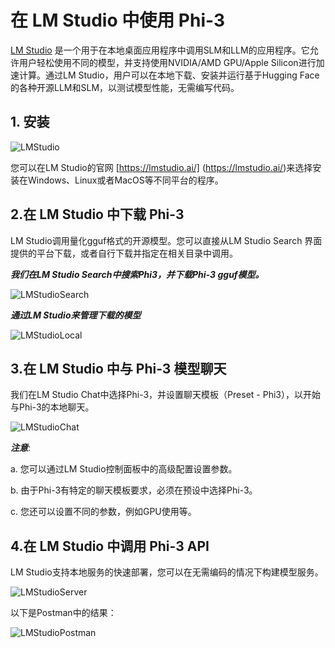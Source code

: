 # **在 LM Studio 中使用 Phi-3**

[LM Studio](https://lmstudio.ai) 是一个用于在本地桌面应用程序中调用SLM和LLM的应用程序。它允许用户轻松使用不同的模型，并支持使用NVIDIA/AMD GPU/Apple Silicon进行加速计算。通过LM Studio，用户可以在本地下载、安装并运行基于Hugging Face的各种开源LLM和SLM，以测试模型性能，无需编写代码。


## **1. 安装**

![LMStudio](../../../../imgs/02/LMStudio/LMStudio.png)

您可以在LM Studio的官网 [https://lmstudio.ai/] (https://lmstudio.ai/)来选择安装在Windows、Linux或者MacOS等不同平台的程序。 


## **2.在 LM Studio 中下载 Phi-3**

LM Studio调用量化gguf格式的开源模型。您可以直接从LM Studio Search 界面提供的平台下载，或者自行下载并指定在相关目录中调用。

***我们在LM Studio Search中搜索Phi3，并下载Phi-3 gguf模型。***

![LMStudioSearch](../../../../imgs/02/LMStudio/LMStudio_Search.png)

***通过LM Studio来管理下载的模型***

![LMStudioLocal](../../../../imgs/02/LMStudio/LMStudio_Local.png)


## **3.在 LM Studio 中与 Phi-3 模型聊天**

我们在LM Studio Chat中选择Phi-3，并设置聊天模板（Preset - Phi3），以开始与Phi-3的本地聊天。

![LMStudioChat](../../../../imgs/02/LMStudio/LMStudio_Chat.png)

***注意***:

a. 您可以通过LM Studio控制面板中的高级配置设置参数。

b. 由于Phi-3有特定的聊天模板要求，必须在预设中选择Phi-3。

c. 您还可以设置不同的参数，例如GPU使用等。


## **4.在 LM Studio 中调用 Phi-3 API**

LM Studio支持本地服务的快速部署，您可以在无需编码的情况下构建模型服务。

![LMStudioServer](../../../../imgs/02/LMStudio/LMStudio_Server.png)

以下是Postman中的结果：

![LMStudioPostman](../../../../imgs/02/LMStudio/LMStudio_Postman.png)

